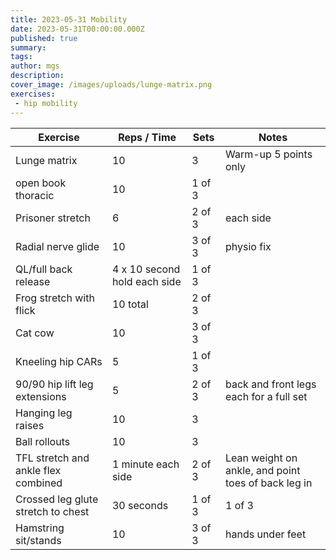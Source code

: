 ```yaml
---
title: 2023-05-31 Mobility
date: 2023-05-31T00:00:00.000Z
published: true
summary: 
tags:
author: mgs
description: 
cover_image: /images/uploads/lunge-matrix.png
exercises: 
 - hip mobility
---
```

Exercise|Reps / Time|Sets|Notes
--|--|--|--|
Lunge matrix|  10|  3 | Warm-up 5 points only|   
open book thoracic | 10 | 1 of 3 |  |  
Prisoner stretch | 6 | 2 of 3 | each side |
Radial nerve glide| 10 | 3 of 3 |  physio fix |  
QL/full back release|4 x 10 second hold each side  | 1 of 3 |  |  
Frog stretch with flick| 10 total | 2 of 3 |  |
Cat cow | 10 | 3 of 3 |  |  
 Kneeling hip CARs| 5 | 1 of 3 |  |  
90/90 hip lift leg extensions| 5 | 2 of 3 |  back and front legs each for a full set|    
Hanging leg raises | 10 | 3 | |
Ball rollouts | 10 | 3 | |
 TFL stretch and ankle flex combined | 1 minute each side | 2 of 3 | Lean weight on ankle, and point toes of back leg in|
Crossed leg glute stretch to chest | 30 seconds | 1 of 3 | 1 of 3  |
  Hamstring sit/stands | 10 | 3 of 3 | hands under feet  |
